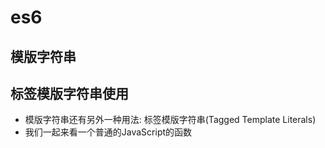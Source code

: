 # es6

## 模版字符串

## 标签模版字符串使用

- 模版字符串还有另外一种用法: 标签模版字符串(Tagged Template Literals)
- 我们一起来看一个普通的JavaScript的函数
